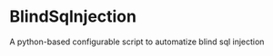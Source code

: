 BlindSqlnjection
================

A python-based configurable script to automatize blind sql injection
